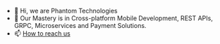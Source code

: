 - 👋 Hi, we are Phantom Technologies
- 👀 Our Mastery is in Cross-platform Mobile Development, REST APIs, GRPC, Microservices and Payment Solutions.
- 📫 [How to reach us](https://phan-tech.web.app/)

<!---
phant-tech/phant-tech is a ✨ special ✨ repository because its `README.md` (this file) appears on your GitHub profile.
You can click the Preview link to take a look at your changes.
--->
